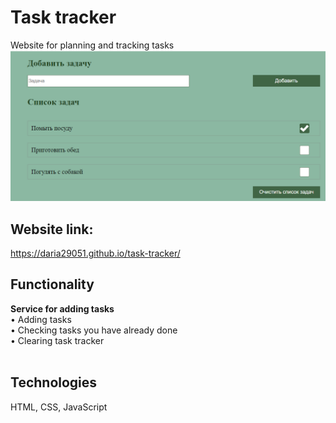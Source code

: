 # Task tracker <br/>
 Website for planning and tracking tasks <br/>
<img src="readme.png" />

## Website link: <br/>
<a>https://daria29051.github.io/task-tracker/</a>



## Functionality <br/>
  <strong>Service for adding tasks</strong> <br/>
	&bull; Adding tasks<br/>
	&bull; Checking tasks you have already done<br/>
    &bull; Clearing task tracker<br/><br/>





## Technologies <br/>
HTML, CSS, JavaScript<br/><br/>